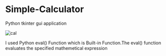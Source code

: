 
# Simple-Calculator
Python tkinter gui application

![cal](https://user-images.githubusercontent.com/52861859/100331795-cd710e00-2ffa-11eb-86b3-d6704dc9dda9.PNG)

I used Python eval() Function which is Built-in Function.The eval() function evaluates the specified mathemetical expression
